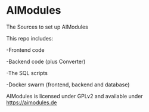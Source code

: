 # AIModules
The Sources to set up AIModules

This repo includes:

-Frontend code

-Backend code (plus Converter)

-The SQL scripts

-Docker swarm (frontend, backend and database)

AIModules is licensed under GPLv2 and available under https://aimodules.de
